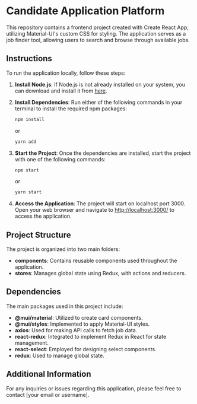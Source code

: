 # Candidate Application Platform

This repository contains a frontend project created with Create React App, utilizing Material-UI's custom CSS for styling. The application serves as a job finder tool, allowing users to search and browse through available jobs.

## Instructions

To run the application locally, follow these steps:

1. **Install Node.js**: If Node.js is not already installed on your system, you can download and install it from [here](https://nodejs.org/).

2. **Install Dependencies**: Run either of the following commands in your terminal to install the required npm packages:

    ```bash
    npm install
    ```
    or
    ```bash
    yarn add
    ```

3. **Start the Project**: Once the dependencies are installed, start the project with one of the following commands:

    ```bash
    npm start
    ```
    or
    ```bash
    yarn start
    ```

4. **Access the Application**: The project will start on localhost port 3000. Open your web browser and navigate to [http://localhost:3000/](http://localhost:3000/) to access the application.

## Project Structure

The project is organized into two main folders:

- **components**: Contains reusable components used throughout the application.
- **stores**: Manages global state using Redux, with actions and reducers.

## Dependencies

The main packages used in this project include:

- **@mui/material**: Utilized to create card components.
- **@mui/styles**: Implemented to apply Material-UI styles.
- **axios**: Used for making API calls to fetch job data.
- **react-redux**: Integrated to implement Redux in React for state management.
- **react-select**: Employed for designing select components.
- **redux**: Used to manage global state.

## Additional Information

For any inquiries or issues regarding this application, please feel free to contact [your email or username].
